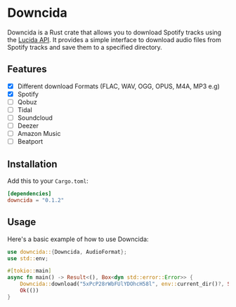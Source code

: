 # Downcida

Downcida is a Rust crate that allows you to download Spotify tracks using the [Lucida API](https://lucida.to/). It provides a simple interface to download audio files from Spotify tracks and save them to a specified directory.

## Features

- [x] Different download Formats (FLAC, WAV, OGG, OPUS, M4A, MP3 e.g)
- [x] Spotify
- [ ] Qobuz
- [ ] Tidal
- [ ] Soundcloud
- [ ] Deezer
- [ ] Amazon Music
- [ ] Beatport

## Installation

Add this to your `Cargo.toml`:

```toml
[dependencies]
downcida = "0.1.2"
```

## Usage

Here's a basic example of how to use Downcida:

```rs
use downcida::{Downcida, AudioFormat};
use std::env;

#[tokio::main]
async fn main() -> Result<(), Box<dyn std::error::Error>> {
    Downcida::download("5xPcP28rWbFUlYDOhcH58l", env::current_dir()?, Some("US"), AudioFormat::FLAC).await?;
    Ok(())
}
```
